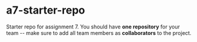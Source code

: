 # a7-starter-repo
Starter repo for assignment 7. You should have **one repository** for your team -- make sure to add all team members as **collaborators** to the project. 
